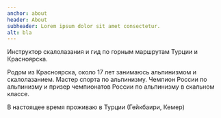 ```yaml
---
anchor: about
header: About
subheader: Lorem ipsum dolor sit amet consectetur.
alt: bla
---
```

<p>Инструктор скалолазания и гид по горным маршрутам Турции и Красноярска. </p>
<p>Родом из Красноярска, около 17 лет занимаюсь альпинизмом и скалолазанием. Мастер спорта по альпинизму. Чемпион России по альпинизму и призер чемпионатов России по альпинизму в скальном классе.</p>
<p> В настоящее время проживаю в Турции (Гейкбаири, Кемер)</p>
